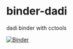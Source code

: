 # binder-dadi

dadi binder with cctools

[![Binder](https://mybinder.org/badge_logo.svg)](https://mybinder.org/v2/gh/sateeshperi/binder-dadi/cctools?urlpath=lab)
